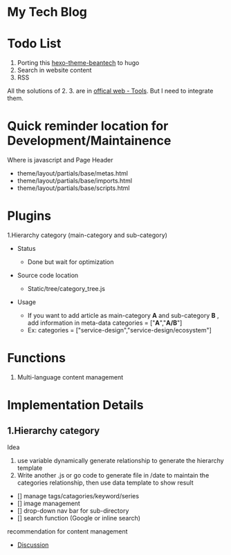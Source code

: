 # My Tech Blog

# Todo List
1. Porting this [hexo-theme-beantech](https://github.com/YenYuHsuan/hexo-theme-beantech) to hugo
2. Search in website content
3. RSS

All the solutions of 2. 3. are in [offical web - Tools](https://gohugo.io/tools/). But I need to integrate them.

# Quick reminder location for Development/Maintainence

Where is javascript and Page Header
- theme/layout/partials/base/metas.html
- theme/layout/partials/base/imports.html
- theme/layout/partials/base/scripts.html

# Plugins

1.Hierarchy category (main-category and sub-category)

- Status
    - Done but wait for optimization
- Source code location
    - Static/tree/category_tree.js 

- Usage
    - If you want to add article as main-category __A__ and sub-category __B__ , add information in meta-data categories = ["__A__","__A/B__"]
    - Ex: categories = ["service-design","service-design/ecosystem"]



# Functions

1. Multi-language content management




# Implementation Details

## 1.Hierarchy category

Idea
1. use variable dynamically generate relationship to generate the hierarchy template 
2. Write another .js or go code to generate file in /date to maintain the categories relationship, then use data template to show result

- [] manage tags/catagories/keyword/series 
- [] image management
- [] drop-down nav bar for sub-directory
- [] search function (Google or inline search)

recommendation for content management
- [Discussion](https://discourse.gohugo.io/t/discussion-content-organization-best-practice/6360/2)



